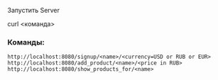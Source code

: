 Запустить Server

curl <команда>

### Команды:
`http://localhost:8080/signup/<name>/<currency=USD or RUB or EUR>` <br>
`http://localhost:8080/add_product/<name>/<price in RUB>` <br>
`http://localhost:8080/show_products_for/<name>` 
